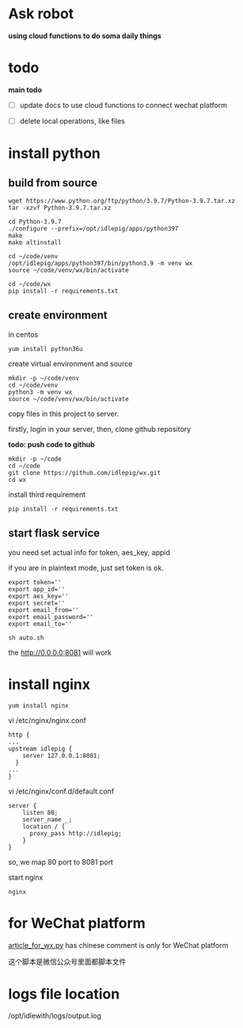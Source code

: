 
# Ask robot

**using cloud functions to do soma daily things**

# todo

**main todo**

- [ ] update docs to use cloud functions to connect wechat platform
- [ ] delete local operations, like files


# install python


## build from source

```shell
wget https://www.python.org/ftp/python/3.9.7/Python-3.9.7.tar.xz
tar -xzvf Python-3.9.7.tar.xz

cd Python-3.9.7
./configure --prefix=/opt/idlepig/apps/python397
make
make altinstall

cd ~/code/venv
/opt/idlepig/apps/python397/bin/python3.9 -m venv wx
source ~/code/venv/wx/bin/activate

cd ~/code/wx
pip install -r requirements.txt
```


## create environment

in centos

```shell
yum install python36u
```

create virtual environment and source

```shell
mkdir -p ~/code/venv
cd ~/code/venv
python3 -m venv wx
source ~/code/venv/wx/bin/activate
```

copy files in this project to server.

firstly, login in your server, then, clone github repository

**todo: push code to github**

```shell
mkdir -p ~/code
cd ~/code
git clone https://github.com/idlepig/wx.git
cd wx
```

install third requirement
```shell
pip install -r requirements.txt
```

## start flask service

you need set actual info for token, aes_key, appid

if you are in plaintext mode, just set token is ok.

```shell
export token=''
export app_id=''
export aes_key=''
export secret=''
export email_from=''
export email_password=''
export email_to=''
```

```shell
sh auto.sh
```

the http://0.0.0.0:8081 will work

# install nginx


```shell
yum install nginx
```

vi /etc/nginx/nginx.conf

```shell
http {
...
upstream idlepig {
    server 127.0.0.1:8081;
  }
...
}
```

vi /etc/nginx/conf.d/default.conf

```shell
server {
    listen 80;
    server_name _;
    location / {
      proxy_pass http://idlepig;
    }
}
```

so, we map 80 port to 8081 port

start nginx

```shell
nginx
```

# for WeChat platform

[article_for_wx.py](article_for_wx.py) has chinese comment is only for WeChat platform

这个脚本是微信公众号里面都脚本文件

# logs file location

/opt/idlewith/logs/output.log
